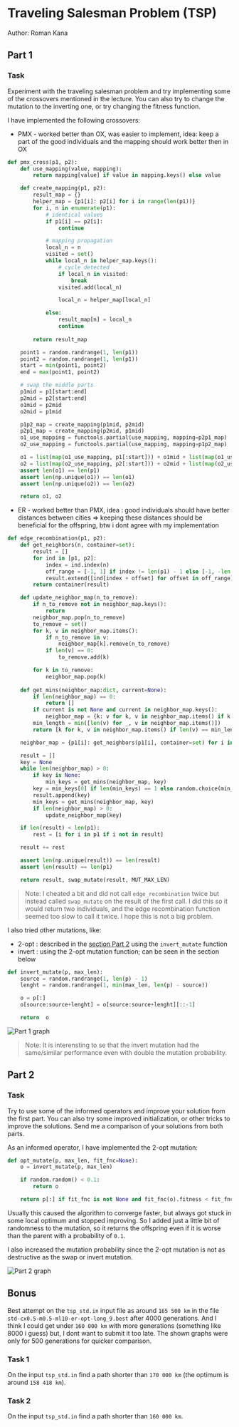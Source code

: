 # Traveling Salesman Problem (TSP)
Author: Roman Kana


## Part 1
### Task
Experiment with the traveling salesman problem and try implementing some of the crossovers mentioned in the lecture. You can also try to change the mutation to the inverting one, or try changing the fitness function.

I have implemented the following crossovers:
- PMX - worked better than OX, was easier to implement, idea: keep a part of the good individuals and the mapping should work better then in OX
```python
def pmx_cross(p1, p2):
    def use_mapping(value, mapping):
        return mapping[value] if value in mapping.keys() else value

    def create_mapping(p1, p2):
        result_map = {}
        helper_map = {p1[i]: p2[i] for i in range(len(p1))}
        for i, n in enumerate(p1):
            # identical values
            if p1[i] == p2[i]:
                continue

            # mapping propagation
            local_n = n
            visited = set()
            while local_n in helper_map.keys():
                # cycle detected
                if local_n in visited:
                    break
                visited.add(local_n)

                local_n = helper_map[local_n]

            else:
                result_map[n] = local_n
                continue
                
        return result_map

    point1 = random.randrange(1, len(p1))
    point2 = random.randrange(1, len(p1))
    start = min(point1, point2)
    end = max(point1, point2)

    # swap the middle parts
    p1mid = p1[start:end]
    p2mid = p2[start:end]
    o1mid = p2mid
    o2mid = p1mid

    p1p2_map = create_mapping(p1mid, p2mid)
    p2p1_map = create_mapping(p2mid, p1mid)
    o1_use_mapping = functools.partial(use_mapping, mapping=p2p1_map)
    o2_use_mapping = functools.partial(use_mapping, mapping=p1p2_map)

    o1 = list(map(o1_use_mapping, p1[:start])) + o1mid + list(map(o1_use_mapping, p1[end:]))
    o2 = list(map(o2_use_mapping, p2[:start])) + o2mid + list(map(o2_use_mapping, p2[end:]))
    assert len(o1) == len(p1)
    assert len(np.unique(o1)) == len(o1) 
    assert len(np.unique(o2)) == len(o2) 

    return o1, o2
```
- ER - worked better than PMX, idea : good individuals should have better distances between cities => keeping these distances should be beneficial for the offspring, btw i dont agree with my implementation
```python
def edge_recombination(p1, p2):
    def get_neighbors(n, container=set):
        result = []
        for ind in [p1, p2]:
            index = ind.index(n)
            off_range = [-1, 1] if index != len(p1) - 1 else [-1, -len(p1) + 1]
            result.extend([ind[index + offset] for offset in off_range])
        return container(result)

    def update_neighbor_map(n_to_remove):
        if n_to_remove not in neighbor_map.keys():
            return
        neighbor_map.pop(n_to_remove)
        to_remove = set()
        for k, v in neighbor_map.items():
            if n_to_remove in v:
                neighbor_map[k].remove(n_to_remove)
            if len(v) == 0:
                to_remove.add(k)

        for k in to_remove:
            neighbor_map.pop(k)
    
    def get_mins(neighbor_map:dict, current=None):
        if len(neighbor_map) == 0:
            return []
        if current is not None and current in neighbor_map.keys():
            neighbor_map = {k: v for k, v in neighbor_map.items() if k in neighbor_map[current]}
        min_length = min([len(v) for _, v in neighbor_map.items()])
        return [k for k, v in neighbor_map.items() if len(v) == min_length]

    neighbor_map = {p1[i]: get_neighbors(p1[i], container=set) for i in range(len(p1))}

    result = []
    key = None
    while len(neighbor_map) > 0:
        if key is None:
            min_keys = get_mins(neighbor_map, key)
        key = min_keys[0] if len(min_keys) == 1 else random.choice(min_keys)
        result.append(key) 
        min_keys = get_mins(neighbor_map, key)
        if len(neighbor_map) > 0:
            update_neighbor_map(key)

    if len(result) < len(p1):
        rest = [i for i in p1 if i not in result]

    result += rest

    assert len(np.unique(result)) == len(result)
    assert len(result) == len(p1)

    return result, swap_mutate(result, MUT_MAX_LEN)
```
> Note: I cheated a bit and did not call `edge_recombination` twice but instead called `swap_mutate` on the result of the first call. I did this so it would return two individuals, and the edge recombination function seemed too slow to call it twice. I hope this is not a big problem.


I also tried other mutations, like:
- 2-opt : described in the [section Part 2](#part-2) using the `invert_mutate` function
- invert : using the 2-opt mutation function; can be seen in the section below
```python
def invert_mutate(p, max_len):
    source = random.randrange(1, len(p) - 1)
    lenght = random.randrange(1, min(max_len, len(p) - source))

    o = p[:]
    o[source:source+lenght] = o[source:source+lenght][::-1]

    return  o
```

![Part 1 graph](./figures/hw4-part1.png)

> Note: It is interensting to se that the invert mutation had the same/similar performance even with double the mutation probability.


## Part 2
### Task
Try to use some of the informed operators and improve your solution from the first part. You can also try some improved initialization, or other tricks to improve the solutions. Send me a comparison of your solutions from both parts.

As an informed operator, I have implemented the 2-opt mutation:
```python
def opt_mutate(p, max_len, fit_fnc=None):
    o = invert_mutate(p, max_len)

    if random.random() < 0.1:
        return o

    return p[:] if fit_fnc is not None and fit_fnc(o).fitness < fit_fnc(p).fitness else o
```

Usually this caused the algorithm to converge faster, but always got stuck in some local optimum and stopped improving. So I added just a little bit of randomness to the mutation, so it returns the offspring even if it is worse than the parent with a probability of `0.1`.

I also increased the mutation probability since the 2-opt mutation is not as destructive as the swap or invert mutation.

![Part 2 graph](./figures/hw4-part2.png)


## Bonus

Best attempt on the `tsp_std.in` input file as around `165 500 km` in the file `std-cx0.5-m0.5-ml10-er-opt-long_9.best` after 4000 generations. And I think I could get under `160 000 km` with more generations (something like 8000 i guess) but, I dont want to submit it too late. The shown graphs were only for 500 generations for quicker comparison.

### Task 1
On the input `tsp_std.in` find a path shorter than `170 000 km` (the optimum is around `158 418 km`).
### Task 2
On the input `tsp_std.in` find a path shorter than `160 000 km`.